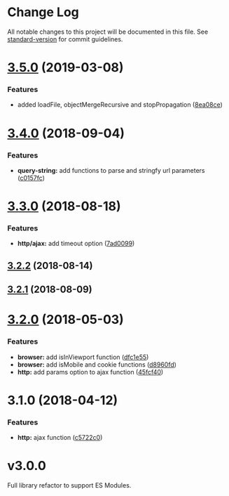 # Change Log

All notable changes to this project will be documented in this file. See [standard-version](https://github.com/conventional-changelog/standard-version) for commit guidelines.

<a name="3.5.0"></a>
# [3.5.0](https://github.com/chaordic/commons-js/compare/v3.4.0...v3.5.0) (2019-03-08)


### Features

* added loadFile, objectMergeRecursive and stopPropagation ([8ea08ce](https://github.com/chaordic/commons-js/commit/8ea08ce))



<a name="3.4.0"></a>
# [3.4.0](https://github.com/chaordic/commons-js/compare/v3.3.0...v3.4.0) (2018-09-04)


### Features

* **query-string:** add functions to parse and stringfy url parameters ([c0157fc](https://github.com/chaordic/commons-js/commit/c0157fc))



<a name="3.3.0"></a>
# [3.3.0](https://github.com/chaordic/commons-js/compare/v3.2.2...v3.3.0) (2018-08-18)


### Features

* **http/ajax:** add timeout option ([7ad0099](https://github.com/chaordic/commons-js/commit/7ad0099))



<a name="3.2.2"></a>
## [3.2.2](https://github.com/chaordic/commons-js/compare/v3.2.1...v3.2.2) (2018-08-14)



<a name="3.2.1"></a>
## [3.2.1](https://github.com/chaordic/commons-js/compare/v3.2.0...v3.2.1) (2018-08-09)



<a name="3.2.0"></a>
# [3.2.0](https://git.neemu.com/frontend/frontend-lib-commons-js/compare/v3.1.0...v3.2.0) (2018-05-03)


### Features

* **browser:** add isInViewport function ([dfc1e55](https://git.neemu.com/frontend/frontend-lib-commons-js/commits/dfc1e55))
* **browser:** add isMobile and cookie functions ([d8960fd](https://git.neemu.com/frontend/frontend-lib-commons-js/commits/d8960fd))
* **http:** add params option to ajax function ([45fcf40](https://git.neemu.com/frontend/frontend-lib-commons-js/commits/45fcf40))



<a name="3.1.0"></a>
# 3.1.0 (2018-04-12)


### Features

* **http:** ajax function ([c5722c0](https://git.neemu.com/frontend/frontend-lib-commons-js/commits/c5722c0))



# v3.0.0

Full library refactor to support ES Modules.
